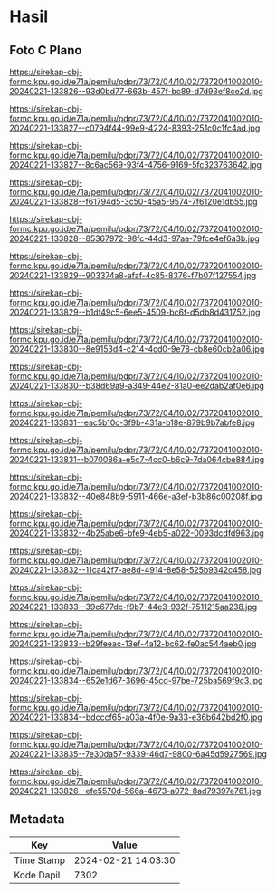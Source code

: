 # Hasil

## Foto C Plano

https://sirekap-obj-formc.kpu.go.id/e71a/pemilu/pdpr/73/72/04/10/02/7372041002010-20240221-133826--93d0bd77-663b-457f-bc89-d7d93ef8ce2d.jpg

https://sirekap-obj-formc.kpu.go.id/e71a/pemilu/pdpr/73/72/04/10/02/7372041002010-20240221-133827--c0794f44-99e9-4224-8393-251c0c1fc4ad.jpg

https://sirekap-obj-formc.kpu.go.id/e71a/pemilu/pdpr/73/72/04/10/02/7372041002010-20240221-133827--8c6ac569-93f4-4756-9169-5fc323763642.jpg

https://sirekap-obj-formc.kpu.go.id/e71a/pemilu/pdpr/73/72/04/10/02/7372041002010-20240221-133828--f61794d5-3c50-45a5-9574-7f6120e1db55.jpg

https://sirekap-obj-formc.kpu.go.id/e71a/pemilu/pdpr/73/72/04/10/02/7372041002010-20240221-133828--85367972-98fc-44d3-97aa-79fce4ef6a3b.jpg

https://sirekap-obj-formc.kpu.go.id/e71a/pemilu/pdpr/73/72/04/10/02/7372041002010-20240221-133829--903374a8-afaf-4c85-8376-f7b07f127554.jpg

https://sirekap-obj-formc.kpu.go.id/e71a/pemilu/pdpr/73/72/04/10/02/7372041002010-20240221-133829--b1df49c5-6ee5-4509-bc6f-d5db8d431752.jpg

https://sirekap-obj-formc.kpu.go.id/e71a/pemilu/pdpr/73/72/04/10/02/7372041002010-20240221-133830--8e9153d4-c214-4cd0-9e78-cb8e60cb2a06.jpg

https://sirekap-obj-formc.kpu.go.id/e71a/pemilu/pdpr/73/72/04/10/02/7372041002010-20240221-133830--b38d69a9-a349-44e2-81a0-ee2dab2af0e6.jpg

https://sirekap-obj-formc.kpu.go.id/e71a/pemilu/pdpr/73/72/04/10/02/7372041002010-20240221-133831--eac5b10c-3f9b-431a-b18e-879b9b7abfe8.jpg

https://sirekap-obj-formc.kpu.go.id/e71a/pemilu/pdpr/73/72/04/10/02/7372041002010-20240221-133831--b070086a-e5c7-4cc0-b6c9-7da064cbe884.jpg

https://sirekap-obj-formc.kpu.go.id/e71a/pemilu/pdpr/73/72/04/10/02/7372041002010-20240221-133832--40e848b9-5911-466e-a3ef-b3b86c00208f.jpg

https://sirekap-obj-formc.kpu.go.id/e71a/pemilu/pdpr/73/72/04/10/02/7372041002010-20240221-133832--4b25abe6-bfe9-4eb5-a022-0093dcdfd963.jpg

https://sirekap-obj-formc.kpu.go.id/e71a/pemilu/pdpr/73/72/04/10/02/7372041002010-20240221-133832--11ca42f7-ae8d-4914-8e58-525b9342c458.jpg

https://sirekap-obj-formc.kpu.go.id/e71a/pemilu/pdpr/73/72/04/10/02/7372041002010-20240221-133833--39c677dc-f9b7-44e3-932f-7511215aa238.jpg

https://sirekap-obj-formc.kpu.go.id/e71a/pemilu/pdpr/73/72/04/10/02/7372041002010-20240221-133833--b29feeac-13ef-4a12-bc62-fe0ac544aeb0.jpg

https://sirekap-obj-formc.kpu.go.id/e71a/pemilu/pdpr/73/72/04/10/02/7372041002010-20240221-133834--652e1d67-3696-45cd-97be-725ba569f9c3.jpg

https://sirekap-obj-formc.kpu.go.id/e71a/pemilu/pdpr/73/72/04/10/02/7372041002010-20240221-133834--bdcccf65-a03a-4f0e-9a33-e36b642bd2f0.jpg

https://sirekap-obj-formc.kpu.go.id/e71a/pemilu/pdpr/73/72/04/10/02/7372041002010-20240221-133835--7e30da57-9339-46d7-9800-6a45d5927569.jpg

https://sirekap-obj-formc.kpu.go.id/e71a/pemilu/pdpr/73/72/04/10/02/7372041002010-20240221-133826--efe5570d-566a-4673-a072-8ad79397e761.jpg


## Metadata

| Key        | Value               |
| ---------- | ------------------- |
| Time Stamp | 2024-02-21 14:03:30 |
| Kode Dapil | 7302                |



